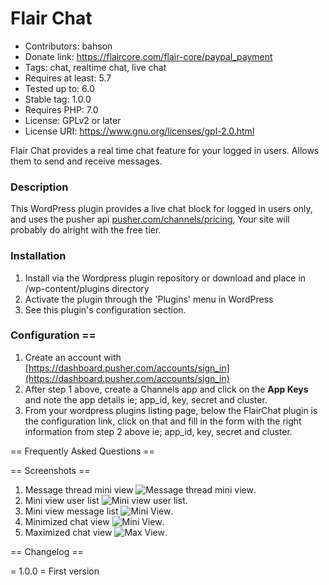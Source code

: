 # Flair Chat
- Contributors: bahson
- Donate link: https://flaircore.com/flair-core/paypal_payment
- Tags: chat, realtime chat, live chat
- Requires at least: 5.7
- Tested up to: 6.0
- Stable tag: 1.0.0
- Requires PHP: 7.0
- License: GPLv2 or later
- License URI: https://www.gnu.org/licenses/gpl-2.0.html

Flair Chat provides a real time chat feature for your logged in users. Allows them to send and receive messages.

### Description

This WordPress plugin provides a live chat block for logged in users only,
and uses the pusher api [pusher.com/channels/pricing](https://pusher.com/channels/pricing), Your site will
probably do alright with the free tier.

### Installation

1.  Install via the Wordpress plugin repository or download and place in /wp-content/plugins directory
2.  Activate the plugin through the \'Plugins\' menu in WordPress
3.  See this plugin's configuration section.

### Configuration ==
1. Create an account with [https://dashboard.pusher.com/accounts/sign_in](https://dashboard.pusher.com/accounts/sign_in)
2. After step 1 above, create a Channels app and click on the **App Keys** and note the app details ie; app_id, key, secret and cluster.
3. From your wordpress plugins listing page, below the FlairChat plugin is the configuration link, click on that and fill in
   the form with the right information from step 2 above ie; app_id, key, secret and cluster.

== Frequently Asked Questions ==

== Screenshots ==

1. Message thread mini view ![Message thread mini view ](/assets/message_thread_mini_view.png).
2. Mini view user list ![Mini view user list](/assets/mini_view_user_list.png).
3. Mini view message list ![Mini View](/assets/mini_view_message_list.png).
4. Minimized chat view ![Mini View](/assets/minimized_view.png).
5. Maximized chat view ![Max View](/assets/max_view.png).

== Changelog ==

= 1.0.0 =
First version
